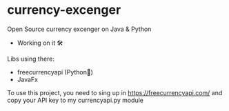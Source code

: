 # currency-excenger
Open Source currency excenger on Java &amp; Python 
- Working on it 🛠

Libs using there:

- freecurrencyapi (Python🐍)
- JavaFx

To use this project, you need to sing up in https://freecurrencyapi.com/ and copy your API key to my currencyapi.py module
